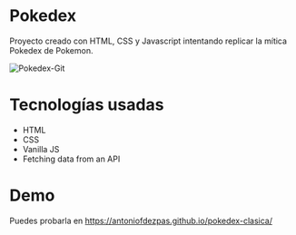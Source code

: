 # Pokedex

Proyecto creado con HTML, CSS y Javascript intentando replicar la mítica Pokedex de Pokemon.

![Pokedex-Git](https://github.com/antoniofdezpas/pokedex-clasica/assets/58812540/dc4fd15f-cb9b-464b-955c-09e6d6abcd4c)


# Tecnologías usadas

- HTML
- CSS
- Vanilla JS
- Fetching data from an API

# Demo

Puedes probarla en https://antoniofdezpas.github.io/pokedex-clasica/
